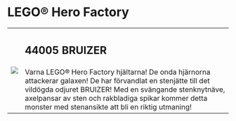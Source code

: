 # LEGO® Hero Factory

<table width="100%">
<tr>
<td rowspan="2"><img src="https://www.lego.com/cdn/product-assets/product.img.pri/44005_prod.jpg"></td>
<td><h2>44005 BRUIZER</h2></td>
</tr>
<tr>
<td valign="top">
Varna LEGO® Hero Factory hjältarna! De onda hjärnorna attackerar galaxen! De har förvandlat en stenjätte till det vildögda odjuret BRUIZER! Med en svängande stenknytnäve, axelpansar av sten och rakbladiga spikar kommer detta monster med stenansikte att bli en riktig utmaning!
</td>
</tr>
</table>
